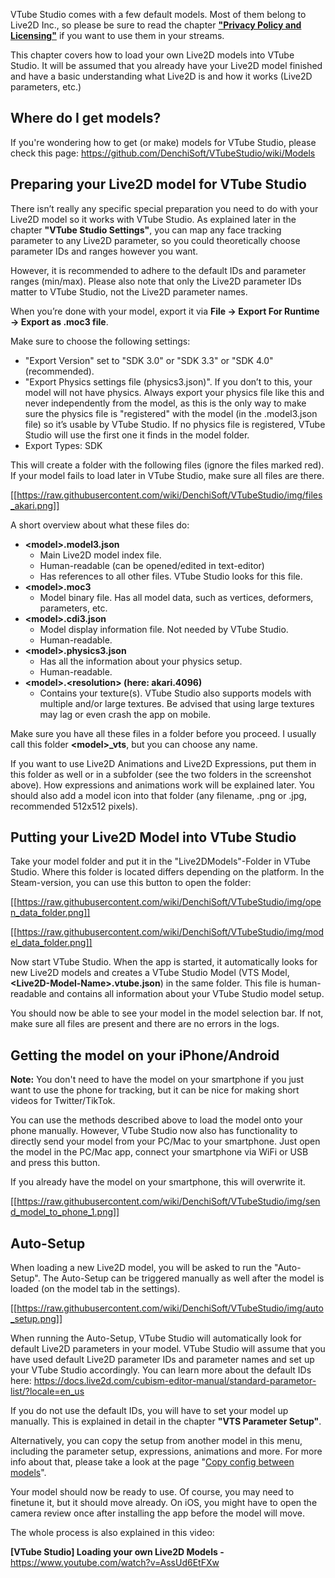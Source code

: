 VTube Studio comes with a few default models. Most of them belong to Live2D Inc., so please be sure to read the chapter **["Privacy Policy and Licensing"](https://github.com/DenchiSoft/VTubeStudio/wiki/Privacy-Policy-and-Licensing)** if you want to use them in your streams.

This chapter covers how to load your own Live2D models into VTube Studio. It will be assumed that you already have your Live2D model finished and have a basic understanding what Live2D is and how it works (Live2D parameters, etc.)

## Where do I get models?

If you're wondering how to get (or make) models for VTube Studio, please check this page: https://github.com/DenchiSoft/VTubeStudio/wiki/Models

## Preparing your Live2D model for VTube Studio

There isn’t really any specific special preparation you need to do with your Live2D model so it works with VTube Studio. As explained later in the chapter **"VTube Studio Settings"**, you can map any face tracking parameter to any Live2D parameter, so you could theoretically choose parameter IDs and ranges however you want.

However, it is recommended to adhere to the default IDs and parameter ranges (min/max). Please also note that only the Live2D parameter IDs matter to VTube Studio, not the Live2D parameter names.

When you’re done with your model, export it via **File → Export For Runtime → Export as .moc3 file**.

Make sure to choose the following settings:

* "Export Version" set to "SDK 3.0" or "SDK 3.3" or "SDK 4.0" (recommended).
* "Export Physics settings file (physics3.json)". If you don’t to this, your model will not have physics. Always export your physics file like this and never independently from the model, as this is the only way to make sure the physics file is "registered" with the model (in the .model3.json
file) so it’s usable by VTube Studio. If no physics file is registered, VTube Studio will use the first one it finds in the model folder.
* Export Types: SDK

This will create a folder with the following files (ignore the files marked red). If your model fails to load later in VTube Studio, make sure all files are there.

[[https://raw.githubusercontent.com/wiki/DenchiSoft/VTubeStudio/img/files_akari.png]]

A short overview about what these files do:

* **\<model\>.model3.json**
  * Main Live2D model index file.
  * Human-readable (can be opened/edited in text-editor)
  * Has references to all other files. VTube Studio looks for this file.
* **\<model\>.moc3**
  * Model binary file. Has all model data, such as vertices, deformers, parameters, etc.
* **\<model\>.cdi3.json**
  * Model display information file. Not needed by VTube Studio.
  * Human-readable.
* **\<model\>.physics3.json**
  * Has all the information about your physics setup.
  * Human-readable.
* **\<model\>.\<resolution\> (here: akari.4096)**
  * Contains your texture(s). VTube Studio also supports models with multiple and/or large textures. Be advised that using large textures may lag or even crash the app on mobile.

Make sure you have all these files in a folder before you proceed. I usually call this folder **\<model\>_vts**, but you can choose any name.

If you want to use Live2D Animations and Live2D Expressions, put them in this folder as well or in a subfolder (see the two folders in the screenshot above). How expressions and animations work will be explained later. You should also add a model icon into that folder (any filename, .png or .jpg,
recommended 512x512 pixels).

## Putting your Live2D Model into VTube Studio

Take your model folder and put it in the "Live2DModels"-Folder in VTube Studio. Where this folder is located differs depending on the platform. In the Steam-version, you can use this button to open the folder:

[[https://raw.githubusercontent.com/wiki/DenchiSoft/VTubeStudio/img/open_data_folder.png]]

[[https://raw.githubusercontent.com/wiki/DenchiSoft/VTubeStudio/img/model_data_folder.png]]

Now start VTube Studio. When the app is started, it automatically looks for new Live2D models and creates a VTube Studio Model (VTS Model, **\<Live2D-Model-Name\>.vtube.json**) in the same folder. This file is human-readable and contains all information about your VTube Studio model setup.

You should now be able to see your model in the model selection bar. If not, make sure all files are present and there are no errors in the logs.

## Getting the model on your iPhone/Android

**Note:** You don't need to have the model on your smartphone if you just want to use the phone for tracking, but it can be nice for making short videos for Twitter/TikTok.

You can use the methods described above to load the model onto your phone manually. However, VTube Studio now also has functionality to directly send your model from your PC/Mac to your smartphone. Just open the model in the PC/Mac app, connect your smartphone via WiFi or USB and press this button.

If you already have the model on your smartphone, this will overwrite it.

[[https://raw.githubusercontent.com/wiki/DenchiSoft/VTubeStudio/img/send_model_to_phone_1.png]]

## Auto-Setup

When loading a new Live2D model, you will be asked to run the "Auto-Setup". The Auto-Setup can be triggered manually as well after the model is loaded (on the model tab in the settings).

[[https://raw.githubusercontent.com/wiki/DenchiSoft/VTubeStudio/img/auto_setup.png]]

When running the Auto-Setup, VTube Studio will automatically look for default Live2D parameters in your model. VTube Studio will assume that you have used default Live2D parameter IDs and parameter names and set up your VTube Studio accordingly. You can learn more about the default IDs here: https://docs.live2d.com/cubism-editor-manual/standard-parametor-list/?locale=en_us

If you do not use the default IDs, you will have to set your model up manually. This is explained in detail in the chapter **\"VTS Parameter Setup\"**.

Alternatively, you can copy the setup from another model in this menu, including the parameter setup, expressions, animations and more. For more info about that, please take a look at the page "[Copy config between models](https://github.com/DenchiSoft/VTubeStudio/wiki/Copy-config-between-models)".

Your model should now be ready to use. Of course, you may need to finetune it, but it should move already. On iOS, you might have to open the camera  review once after installing the app before the model will move.

The whole process is also explained in this video:

**[VTube Studio] Loading your own Live2D Models -** https://www.youtube.com/watch?v=AssUd6EtFXw



